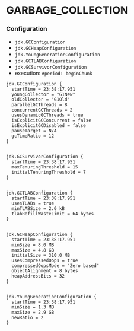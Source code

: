 # GARBAGE_COLLECTION

### Configuration

- `jdk.GCConfiguration`
- `jdk.GCHeapConfiguration`
- `jdk.YoungGenerationConfiguration`
- `jdk.GCTLABConfiguration`
- `jdk.GCSurvivorConfiguration`
- execution: `#period: beginChunk`

```
jdk.GCConfiguration {
  startTime = 23:38:17.951
  youngCollector = "G1New"
  oldCollector = "G1Old"
  parallelGCThreads = 8
  concurrentGCThreads = 2
  usesDynamicGCThreads = true
  isExplicitGCConcurrent = false
  isExplicitGCDisabled = false
  pauseTarget = N/A
  gcTimeRatio = 12
}


jdk.GCSurvivorConfiguration {
  startTime = 23:38:17.951
  maxTenuringThreshold = 15
  initialTenuringThreshold = 7
}


jdk.GCTLABConfiguration {
  startTime = 23:38:17.951
  usesTLABs = true
  minTLABSize = 2.0 kB
  tlabRefillWasteLimit = 64 bytes
}


jdk.GCHeapConfiguration {
  startTime = 23:38:17.951
  minSize = 8.0 MB
  maxSize = 4.8 GB
  initialSize = 310.0 MB
  usesCompressedOops = true
  compressedOopsMode = "Zero based"
  objectAlignment = 8 bytes
  heapAddressBits = 32
}


jdk.YoungGenerationConfiguration {
  startTime = 23:38:17.951
  minSize = 1.3 MB
  maxSize = 2.9 GB
  newRatio = 2
}
```
